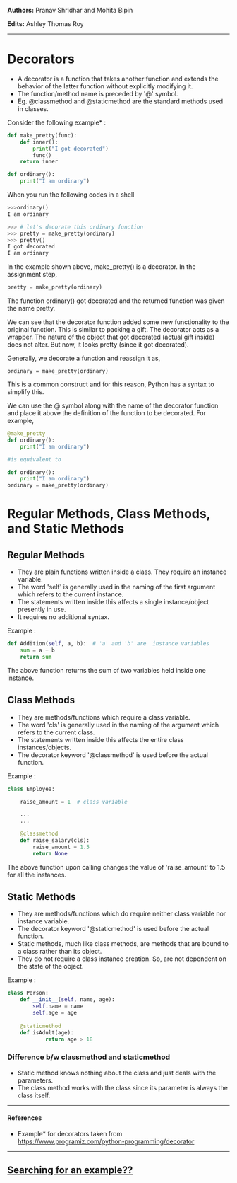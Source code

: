 **Authors:** Pranav Shridhar and Mohita Bipin

**Edits:** Ashley Thomas Roy

***

# Decorators

* A decorator is a function that takes another function and extends the behavior of the latter function without explicitly modifying it. 
* The function/method name is preceded by '@' symbol.
* Eg. @classmethod and @staticmethod are the standard methods used in classes.

Consider the following example* :
```python
def make_pretty(func):
    def inner():
        print("I got decorated")
        func()
    return inner

def ordinary():
    print("I am ordinary")
```
When you run the following codes in a shell

```python
>>>ordinary()
I am ordinary

>>> # let's decorate this ordinary function
>>> pretty = make_pretty(ordinary)
>>> pretty()
I got decorated
I am ordinary
```

In the example shown above, make_pretty() is a decorator. In the assignment step, 

```python
pretty = make_pretty(ordinary)
```

The function ordinary() got decorated and the returned function was given the name pretty.

We can see that the decorator function added some new functionality to the original function. This is similar to packing a gift. The decorator acts as a wrapper. The nature of the object that got decorated (actual gift inside) does not alter. But now, it looks pretty (since it got decorated).

Generally, we decorate a function and reassign it as,

```
ordinary = make_pretty(ordinary)
```
This is a common construct and for this reason, Python has a syntax to simplify this.

We can use the @ symbol along with the name of the decorator function and place it above the definition of the function to be decorated. For example,

```python
@make_pretty
def ordinary():
    print("I am ordinary")

#is equivalent to

def ordinary():
    print("I am ordinary")
ordinary = make_pretty(ordinary)
```


# Regular Methods, Class Methods, and Static Methods

## Regular Methods
* They are plain functions written inside a class. They require an instance variable.
* The word 'self' is generally used in the naming of the first argument which refers to the current instance.
* The statements written inside this affects a single instance/object presently in use.
* It requires no additional syntax.

Example :
```python
def Addition(self, a, b):  # 'a' and 'b' are  instance variables
    sum = a + b
    return sum
```

The above function returns the sum of two variables held inside one instance.

## Class Methods

* They are methods/functions which require a class variable.
* The word 'cls' is generally used in the naming of the argument which refers to the current class.
* The statements written inside this affects the entire class instances/objects.
* The decorator keyword '@classmethod' is used before the actual function.

Example :
```python
class Employee:

    raise_amount = 1  # class variable

    ...
    ...

    @classmethod
    def raise_salary(cls):
        raise_amount = 1.5
        return None
```

The above function upon calling changes the value of 'raise_amount' to 1.5 for all the instances.

## Static Methods

* They are methods/functions which do require neither class variable nor instance variable. 
* The decorator keyword '@staticmethod' is used before the actual function.
* Static methods, much like class methods, are methods that are bound to a class rather than its object.
* They do not require a class instance creation. So, are not dependent on the state of the object.

Example :
```python
class Person: 
    def __init__(self, name, age): 
        self.name = name 
        self.age = age 
    
    @staticmethod
    def isAdult(age): 
            return age > 18
```


### Difference b/w classmethod and staticmethod

* Static method knows nothing about the class and just deals with the parameters.
* The class method works with the class since its parameter is always the class itself.



---
#### References

* Example* for decorators taken from https://www.programiz.com/python-programming/decorator

***
## [Searching for an example??](https://github.com/vhawk19/Py_Primer/blob/master/Classes/exampleProgram.md)
